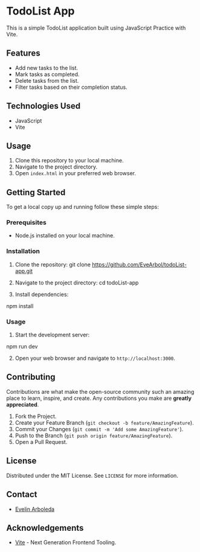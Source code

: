 # TodoList App

This is a simple TodoList application built using JavaScript Practice with Vite.

## Features

- Add new tasks to the list.
- Mark tasks as completed.
- Delete tasks from the list.
- Filter tasks based on their completion status.

## Technologies Used

- JavaScript
- Vite

## Usage

1. Clone this repository to your local machine.
2. Navigate to the project directory.
3. Open `index.html` in your preferred web browser.

## Getting Started

To get a local copy up and running follow these simple steps:

### Prerequisites

- Node.js installed on your local machine.

### Installation

1. Clone the repository:
git clone https://github.com/EveArbol/todoList-app.git


2. Navigate to the project directory:
cd todoList-app


3. Install dependencies:

npm install


### Usage

1. Start the development server:

npm run dev

2. Open your web browser and navigate to `http://localhost:3000`.

## Contributing

Contributions are what make the open-source community such an amazing place to learn, inspire, and create. Any contributions you make are **greatly appreciated**.

1. Fork the Project.
2. Create your Feature Branch (`git checkout -b feature/AmazingFeature`).
3. Commit your Changes (`git commit -m 'Add some AmazingFeature'`).
4. Push to the Branch (`git push origin feature/AmazingFeature`).
5. Open a Pull Request.

## License

Distributed under the MIT License. See `LICENSE` for more information.

## Contact

- [Evelin Arboleda](evelinarboleda23@gmail.com)

## Acknowledgements

- [Vite](https://vitejs.dev/) - Next Generation Frontend Tooling.




